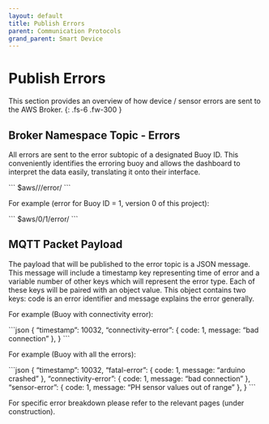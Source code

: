 ```yaml
---
layout: default
title: Publish Errors
parent: Communication Protocols
grand_parent: Smart Device
---
```


# Publish Errors

This section provides an overview of how device / sensor errors are sent to the AWS Broker.
{: .fs-6 .fw-300 }

## Broker Namespace Topic - Errors

All errors are sent to the error subtopic of a designated Buoy ID. This conveniently identifies the erroring buoy and allows the dashboard to interpret the data easily, translating it onto their interface. 

<div class="code-example" markdown="1">
```
$aws/<version#>/<buoy_id>/error/
```
</div>

For example (error for Buoy ID = 1, version 0 of this project):

<div class="code-example" markdown="1">
```
$aws/0/1/error/
```
</div>

## MQTT Packet Payload

The payload that will be published to the error topic is a JSON message.
This message will include a timestamp key representing time of error and a variable number of other keys which will represent the error type. Each of these keys will be paired with an object value. This object contains two keys:  code is an error identifier and message explains the error generally.

For example (Buoy with connectivity error):

<div class="code-example" markdown="1">
```json
{
    “timestamp”: 10032,
    “connectivity-error”: {
        code: 1,
        message: “bad connection”
    },
}
```
</div>

For example (Buoy with all the errors):

<div class="code-example" markdown="1">
```json
{
    “timestamp”: 10032,
    “fatal-error”: {
        code: 1,
        message: “arduino crashed”
    },
    “connectivity-error”: {
        code: 1,
        message: “bad connection”
    },
    “sensor-error”: {
        code: 1,
        message: “PH sensor values out of range”
    },
}
```
</div>

For specific error breakdown please refer to the relevant pages (under construction).
<!-- [error docs pages](https://github.com/just-the-docs/just-the-docs/tree/main/docs/CODE_OF_CONDUCT.md). -->